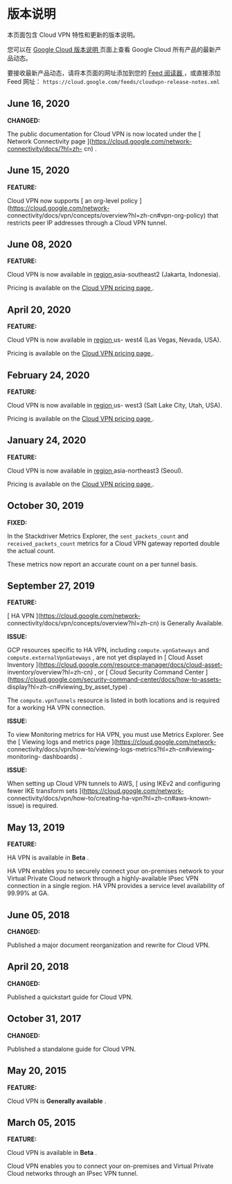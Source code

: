 #  版本说明

本页面包含 Cloud VPN 特性和更新的版本说明。

您可以在 [ Google Cloud 版本说明 ](https://cloud.google.com/release-notes?hl=zh-cn)
页面上查看 Google Cloud 所有产品的最新产品动态。

要接收最新产品动态，请将本页面的网址添加到您的 [ Feed 阅读器
](https://wikipedia.org/wiki/Comparison_of_feed_aggregators) ，或直接添加 Feed 网址： `
https://cloud.google.com/feeds/cloudvpn-release-notes.xml `

##  June 16, 2020

**CHANGED:**

The public documentation for Cloud VPN is now located under the [ Network
Connectivity page ](https://cloud.google.com/network-connectivity/docs/?hl=zh-
cn) .

##  June 15, 2020

**FEATURE:**

Cloud VPN now supports [ an org-level policy
](https://cloud.google.com/network-
connectivity/docs/vpn/concepts/overview?hl=zh-cn#vpn-org-policy) that
restricts peer IP addresses through a Cloud VPN tunnel.

##  June 08, 2020

**FEATURE:**

Cloud VPN is now available in [ region
](https://cloud.google.com/compute/docs/regions-zones/?hl=zh-cn#available)
asia-southeast2 (Jakarta, Indonesia).

Pricing is available on the [ Cloud VPN pricing page
](https://cloud.google.com/network-connectivity/vpn-pricing?hl=zh-cn) .

##  April 20, 2020

**FEATURE:**

Cloud VPN is now available in [ region
](https://cloud.google.com/compute/docs/regions-zones/?hl=zh-cn#available) us-
west4 (Las Vegas, Nevada, USA).

Pricing is available on the [ Cloud VPN pricing page
](https://cloud.google.com/network-connectivity/vpn-pricing?hl=zh-cn) .

##  February 24, 2020

**FEATURE:**

Cloud VPN is now available in [ region
](https://cloud.google.com/compute/docs/regions-zones/?hl=zh-cn#available) us-
west3 (Salt Lake City, Utah, USA).

Pricing is available on the [ Cloud VPN pricing page
](https://cloud.google.com/network-connectivity/vpn-pricing?hl=zh-cn) .

##  January 24, 2020

**FEATURE:**

Cloud VPN is now available in [ region
](https://cloud.google.com/compute/docs/regions-zones/?hl=zh-cn#available)
asia-northeast3 (Seoul).

Pricing is available on the [ Cloud VPN pricing page
](https://cloud.google.com/network-connectivity/vpn-pricing?hl=zh-cn) .

##  October 30, 2019

**FIXED:**

In the Stackdriver Metrics Explorer, the ` sent_packets_count ` and `
received_packets_count ` metrics for a Cloud VPN gateway reported double the
actual count.

These metrics now report an accurate count on a per tunnel basis.

##  September 27, 2019

**FEATURE:**

[ HA VPN ](https://cloud.google.com/network-
connectivity/docs/vpn/concepts/overview?hl=zh-cn) is Generally Available.

**ISSUE:**

GCP resources specific to HA VPN, including ` compute.vpnGateways ` and `
compute.externalVpnGateways ` , are not yet displayed in [ Cloud Asset
Inventory ](https://cloud.google.com/resource-manager/docs/cloud-asset-
inventory/overview?hl=zh-cn) , or [ Cloud Security Command Center
](https://cloud.google.com/security-command-center/docs/how-to-assets-
display?hl=zh-cn#viewing_by_asset_type) .

The ` compute.vpnTunnels ` resource is listed in both locations and is
required for a working HA VPN connection.

**ISSUE:**

To view Monitoring metrics for HA VPN, you must use Metrics Explorer. See the
[ Viewing logs and metrics page ](https://cloud.google.com/network-
connectivity/docs/vpn/how-to/viewing-logs-metrics?hl=zh-cn#viewing-monitoring-
dashboards) .

**ISSUE:**

When setting up Cloud VPN tunnels to AWS, [ using IKEv2 and configuring fewer
IKE transform sets ](https://cloud.google.com/network-
connectivity/docs/vpn/how-to/creating-ha-vpn?hl=zh-cn#aws-known-issue) is
required.

##  May 13, 2019

**FEATURE:**

HA VPN is available in **Beta** .

HA VPN enables you to securely connect your on-premises network to your
Virtual Private Cloud network through a highly-available IPsec VPN connection
in a single region. HA VPN provides a service level availability of 99.99% at
GA.

##  June 05, 2018

**CHANGED:**

Published a major document reorganization and rewrite for Cloud VPN.

##  April 20, 2018

**CHANGED:**

Published a quickstart guide for Cloud VPN.

##  October 31, 2017

**CHANGED:**

Published a standalone guide for Cloud VPN.

##  May 20, 2015

**FEATURE:**

Cloud VPN is **Generally available** .

##  March 05, 2015

**FEATURE:**

Cloud VPN is available in **Beta** .

Cloud VPN enables you to connect your on-premises and Virtual Private Cloud
networks through an IPsec VPN tunnel.


